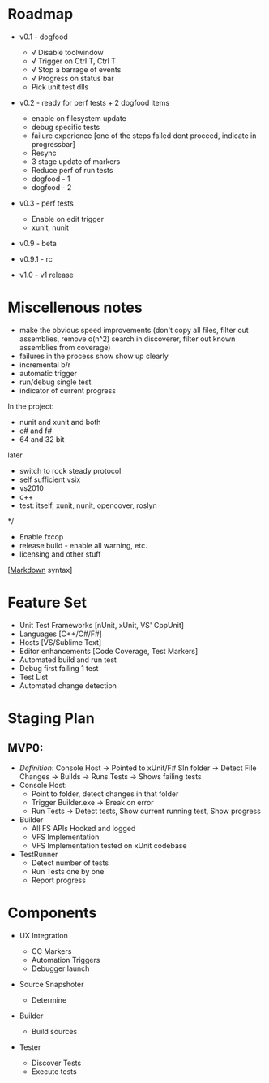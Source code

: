 ﻿# Roadmap

  - v0.1 - dogfood
    - √ Disable toolwindow
    - √ Trigger on Ctrl T, Ctrl T
    - √ Stop a barrage of events
    - √ Progress on status bar
    - Pick unit test dlls
  - v0.2 - ready for perf tests + 2 dogfood items
    - enable on filesystem update
    - debug specific tests
    - failure experience [one of the steps failed dont proceed, indicate in progressbar]
    - Resync
    - 3 stage update of markers
    - Reduce perf of run tests
    - dogfood - 1
    - dogfood - 2

  - v0.3 - perf tests
    - Enable on edit trigger
    - xunit, nunit

- v0.9 - beta

- v0.9.1 - rc

- v1.0 - v1 release

# Miscellenous notes

- make the obvious speed improvements (don't copy all files, filter out assemblies, remove o(n^2) search in discoverer, filter out known assemblies from coverage)
- failures in the process show show up clearly 
- incremental b/r  
- automatic trigger
- run/debug single test
- indicator of current progress

In the project:
- nunit and xunit and both
- c# and f#
- 64 and 32 bit

later 
- switch to rock steady protocol
- self sufficient vsix
- vs2010
- c++
- test: itself, xunit, nunit, opencover, roslyn

 */

  - Enable fxcop
  - release build - enable all warning, etc.
  - licensing and other stuff


[[Markdown](http://daringfireball.net/projects/markdown/) syntax]

# Feature Set #
- Unit Test Frameworks [nUnit, xUnit, VS' CppUnit] 
- Languages [C++/C#/F#] 
- Hosts [VS/Sublime Text] 
- Editor enhancements [Code Coverage, Test Markers] 
- Automated build and run test 
- Debug first failing 1 test 
- Test List 
- Automated change detection

# Staging Plan #
## MVP0: ##
- *Definition*: Console Host -> Pointed to xUnit/F# Sln folder -> Detect File Changes -> Builds -> Runs Tests -> Shows failing tests 
- Console Host:
    - Point to folder, detect changes in that folder
    - Trigger Builder.exe -> Break on error
    - Run Tests -> Detect tests, Show current running test, Show progress 
- Builder
    - All FS APIs Hooked and logged
    - VFS Implementation
    - VFS Implementation tested on xUnit codebase
- TestRunner 
    - Detect number of tests
    - Run Tests one by one
    - Report progress

# Components #
- UX Integration 
    - CC Markers 
    - Automation Triggers 
    - Debugger launch 
 
- Source Snapshoter 
    - Determine  
 
- Builder 
    - Build sources 
 
- Tester 
    - Discover Tests 
    - Execute tests 
